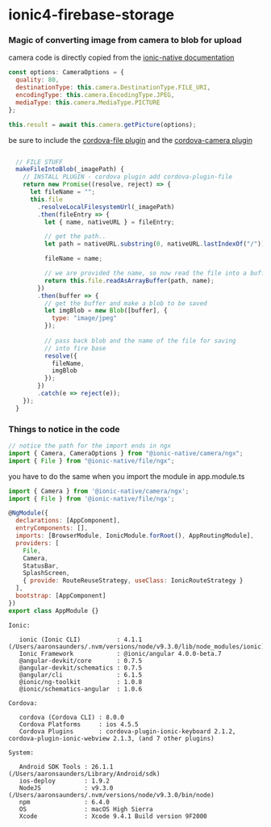 # ionic4-firebase-storage


### Magic of converting image from camera to blob for upload

camera code is directly copied from the [ionic-native documentation](https://ionicframework.com/docs/native/)

```javascript
const options: CameraOptions = {
  quality: 80,
  destinationType: this.camera.DestinationType.FILE_URI,
  encodingType: this.camera.EncodingType.JPEG,
  mediaType: this.camera.MediaType.PICTURE
};

this.result = await this.camera.getPicture(options);
```

be sure to include the [cordova-file plugin](https://ionicframework.com/docs/native/file/) and the [cordova-camera plugin](https://ionicframework.com/docs/native/camera/)
```javascript

  // FILE STUFF
  makeFileIntoBlob(_imagePath) {
    // INSTALL PLUGIN - cordova plugin add cordova-plugin-file
    return new Promise((resolve, reject) => {
      let fileName = "";
      this.file
        .resolveLocalFilesystemUrl(_imagePath)
        .then(fileEntry => {
          let { name, nativeURL } = fileEntry;

          // get the path..
          let path = nativeURL.substring(0, nativeURL.lastIndexOf("/"));

          fileName = name;

          // we are provided the name, so now read the file into a buffer
          return this.file.readAsArrayBuffer(path, name);
        })
        .then(buffer => {
          // get the buffer and make a blob to be saved
          let imgBlob = new Blob([buffer], {
            type: "image/jpeg"
          });
          
          // pass back blob and the name of the file for saving
          // into fire base
          resolve({
            fileName,
            imgBlob
          });
        })
        .catch(e => reject(e));
    });
  }
```
  
### Things to notice in the code

```javascript
// notice the path for the import ends in ngx
import { Camera, CameraOptions } from "@ionic-native/camera/ngx";
import { File } from "@ionic-native/file/ngx";
```
you have to do the same when you import the module in app.module.ts

```javascript
import { Camera } from '@ionic-native/camera/ngx';
import { File } from '@ionic-native/file/ngx';

@NgModule({
  declarations: [AppComponent],
  entryComponents: [],
  imports: [BrowserModule, IonicModule.forRoot(), AppRoutingModule],
  providers: [
    File,
    Camera,
    StatusBar,
    SplashScreen,
    { provide: RouteReuseStrategy, useClass: IonicRouteStrategy }
  ],
  bootstrap: [AppComponent]
})
export class AppModule {}
```

```console
Ionic:

   ionic (Ionic CLI)          : 4.1.1 (/Users/aaronsaunders/.nvm/versions/node/v9.3.0/lib/node_modules/ionic)
   Ionic Framework            : @ionic/angular 4.0.0-beta.7
   @angular-devkit/core       : 0.7.5
   @angular-devkit/schematics : 0.7.5
   @angular/cli               : 6.1.5
   @ionic/ng-toolkit          : 1.0.8
   @ionic/schematics-angular  : 1.0.6

Cordova:

   cordova (Cordova CLI) : 8.0.0
   Cordova Platforms     : ios 4.5.5
   Cordova Plugins       : cordova-plugin-ionic-keyboard 2.1.2, cordova-plugin-ionic-webview 2.1.3, (and 7 other plugins)

System:

   Android SDK Tools : 26.1.1 (/Users/aaronsaunders/Library/Android/sdk)
   ios-deploy        : 1.9.2
   NodeJS            : v9.3.0 (/Users/aaronsaunders/.nvm/versions/node/v9.3.0/bin/node)
   npm               : 6.4.0
   OS                : macOS High Sierra
   Xcode             : Xcode 9.4.1 Build version 9F2000
```
